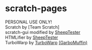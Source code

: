 # scratch-pages
PERSONAL USE ONLY!  
Scratch by [Team Scratch]  
scratch-gui modified by [SheepTester](https://github.com/SheepTester)  
HTMLifier by [SheepTester](https://github.com/SheepTester)  
TurboWarp by [TurboWarp](https://github.com/TurboWarp) [(GarboMuffin)](https://github.com/GarboMuffin)

